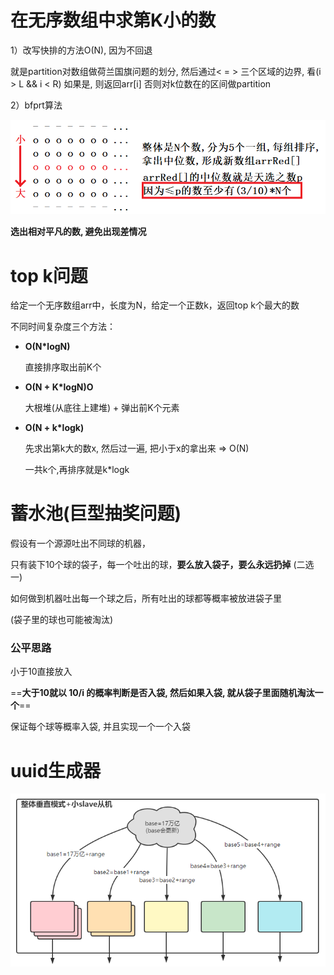 # 在无序数组中求第K小的数

1）改写快排的方法O(N), 因为不回退

就是partition对数组做荷兰国旗问题的划分, 然后通过< = > 三个区域的边界, 
看(i > L && i < R) 如果是, 则返回arr[i]
否则对k位数在的区间做partition

2）bfprt算法



![image-20211129163244085](https://raw.githubusercontent.com/handsomeyi/Pics/master/image-20211129163244085.png)



**选出相对平凡的数, 避免出现差情况**



# top k问题

给定一个无序数组arr中，长度为N，给定一个正数k，返回top k个最大的数

不同时间复杂度三个方法：

- **O(N*logN)**

  直接排序取出前K个

- **O(N + K*logN)O**

  大根堆(从底往上建堆) + 弹出前K个元素

- **O(N + k*logk)**

  先求出第k大的数x, 然后过一遍, 把小于x的拿出来 => O(N)

  一共k个,再排序就是k*logk



# 蓄水池(巨型抽奖问题)

假设有一个源源吐出不同球的机器，

只有装下10个球的袋子，每一个吐出的球，**要么放入袋子，要么永远扔掉** (二选一)

如何做到机器吐出每一个球之后，所有吐出的球都等概率被放进袋子里

(袋子里的球也可能被淘汰)



### 公平思路

小于10直接放入

==**大于10就以 10/i 的概率判断是否入袋, 然后如果入袋, 就从袋子里面随机淘汰一个**==

保证每个球等概率入袋, 并且实现一个一个入袋



# uuid生成器

![image-20211129181337755](https://raw.githubusercontent.com/handsomeyi/Pics/master/image-20211129181337755.png)



